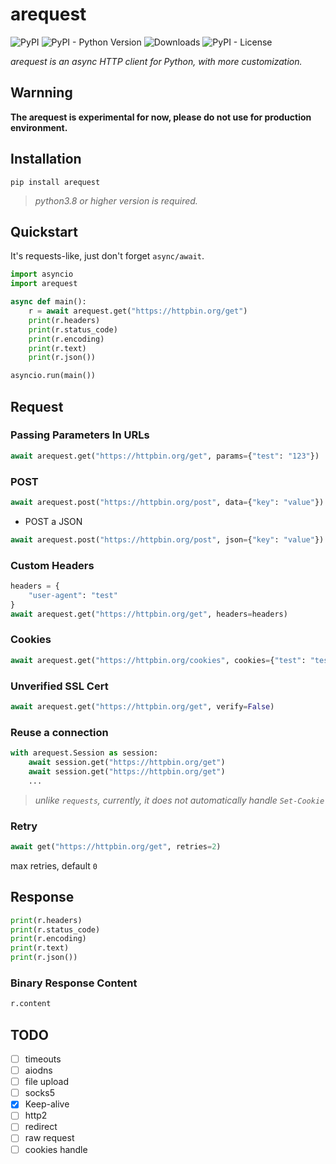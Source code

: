 # arequest

![PyPI](https://img.shields.io/pypi/v/arequest) ![PyPI - Python Version](https://img.shields.io/pypi/pyversions/arequest) ![Downloads](https://pepy.tech/badge/arequest) ![PyPI - License](https://img.shields.io/pypi/l/arequest)

_arequest is an async HTTP client for Python, with more customization._


## Warnning

**The arequest is experimental for now, please do not use for production environment.**


## Installation

`pip install arequest`  

> *python3.8 or higher version is required.*  


## Quickstart

It's requests-like, just don't forget `async/await`.

``` python
import asyncio
import arequest

async def main():
    r = await arequest.get("https://httpbin.org/get")
    print(r.headers)
    print(r.status_code)
    print(r.encoding)
    print(r.text)
    print(r.json())

asyncio.run(main())
```

## Request

### Passing Parameters In URLs

``` python
await arequest.get("https://httpbin.org/get", params={"test": "123"})
```

### POST

``` python
await arequest.post("https://httpbin.org/post", data={"key": "value"})
```

- POST a JSON

``` python
await arequest.post("https://httpbin.org/post", json={"key": "value"})
```

### Custom Headers

``` python
headers = {
    "user-agent": "test"
}
await arequest.get("https://httpbin.org/get", headers=headers)
```

### Cookies

``` python
await arequest.get("https://httpbin.org/cookies", cookies={"test": "test"})
```

### Unverified SSL Cert

``` python
await arequest.get("https://httpbin.org/get", verify=False)
```

### Reuse a connection

``` python
with arequest.Session as session:
    await session.get("https://httpbin.org/get")
    await session.get("https://httpbin.org/get")
    ...
```
> *unlike `requests`, currently, it does not automatically handle `Set-Cookie`*

### Retry

``` python
await get("https://httpbin.org/get", retries=2)
```
max retries, default `0`

## Response

```python
print(r.headers)
print(r.status_code)
print(r.encoding)
print(r.text)
print(r.json())
```

### Binary Response Content

``` python
r.content
```





## TODO
- [ ] timeouts
- [ ] aiodns
- [ ] file upload
- [ ] socks5
- [x] Keep-alive
- [ ] http2
- [ ] redirect
- [ ] raw request
- [ ] cookies handle
